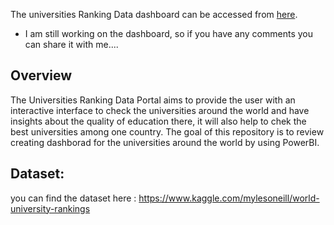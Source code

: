 
The universities Ranking Data dashboard can be accessed from [here](https://app.powerbi.com/view?r=eyJrIjoiNjk2YWQ1YzEtNDZlZS00N2VhLWE0MDktYWMyMzdkYWFlNjJlIiwidCI6IjEzYThkMDJkLTU5ZjMtNDE2YS04MjMxLWIzMDgwZTYzOWNhZCIsImMiOjl9).

* I am still working on the dashboard, so if you have any comments you can share it with me....

## Overview

The Universities Ranking Data Portal aims to provide the user with an interactive interface to check the universities around the world and have insights about the quality of education there, it will also help to chek the best universities among one country.
The goal of this repository is to review creating dashborad for the universities around the world by using PowerBI.

## Dataset:
you can find the dataset here : https://www.kaggle.com/mylesoneill/world-university-rankings

